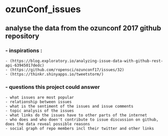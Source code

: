 # ozunConf_issues
## analyse the data from the ozunconf 2017 github repository

### - inspirations :
    - (https://blog.exploratory.io/analyzing-issue-data-with-github-rest-api-63945017dedc)
    - (https://github.com/ropensci/ozunconf17/issues/32)
    - (https://thinkr.shinyapps.io/tweetstorm/)

### - questions this project could answer
    - what issues are most popular
    - relationship between issues
    - what is the sentiment of the issues and issue comments
    - topic analysis of the issues
    - what links do the issues have to other parts of the internet
    - who does and who doen't contribute to issue discussion on github, does the data reveal possible reasons
    - social graph of repo members incl their twitter and other links
    
